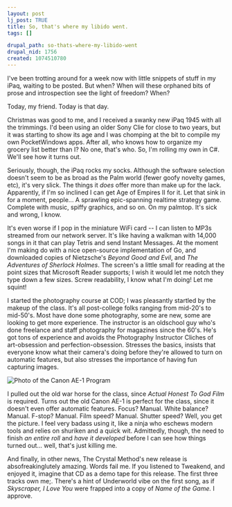 ```yaml
--- 
layout: post
lj_post: TRUE
title: So, that's where my libido went.
tags: []

drupal_path: so-thats-where-my-libido-went
drupal_nid: 1756
created: 1074510780
---
```

I've been trotting around for a week now with little snippets of stuff in my iPaq, waiting to be posted. But when? When will these orphaned bits of prose and introspection see the light of freedom? When?

Today, my friend. Today is that day.

Christmas was good to me, and I received a swanky new iPaq 1945 with all the trimmings. I'd been using an older Sony Clie for close to two years, but it was starting to show its age and I was chomping at the bit to compile my own PocketWindows apps. After all, who knows how to organize my grocery list better than I? No one, that's who. So, I'm rolling my own in C#. We'll see how it turns out.

Seriously, though, the iPaq rocks my socks. Although the software selection doesn't seem to be as broad as the Palm world (fewer goofy novelty games, etc), it's very slick. The things it <i>does</i> offer more than make up for the lack. Apparently, if I'm so inclined I can get Age of Empires II for it. Let that sink in for a moment, people... A sprawling epic-spanning realtime strategy game. Complete with music, spiffy graphics, and so on. On my palmtop. It's sick and wrong, I know.

It's even worse if I pop in the miniature WiFi card -- I can listen to MP3s streamed from our network server. It's like having a walkman with 14,000 songs in it that can play Tetris and send Instant Messages. At the moment I'm making do with a nice open-source implementation of Go, and downloaded copies of Nietzsche's <i>Beyond Good and Evil</i>, and <i>The Adventures of Sherlock Holmes</i>. The screen's a little small for reading at the point sizes that Microsoft Reader supports; I wish it would let me notch they type down a few sizes. Screw readability, I know what I'm doing! Let me squint!

I started the photography course at COD; I was pleasantly startled by the makeup of the class. It's all post-college folks ranging from mid-20's to mid-50's. Most have done some photography, some are new, some are looking to get more experience. The instructor is an oldschool guy who's done freelance and staff photography for magazines since the 60's. He's got tons of experience and avoids the Photography Instructor Cliches of art-obsession and perfection-obsession. Stresses the basics, insists that everyone know what their camera's doing before they're allowed to turn on automatic features, but also stresses the importance of having fun capturing images.

<img src="http://www.mir.com.my/rb/photography/companies/canon/fdresources/SLRs/ae1pgrm/images/ae1pgrmfront.jpg" alt="Photo of the Canon AE-1 Program">

I pulled out the old war horse for the class, since <i>Actual Honest To God Film</i> is required. Turns out the old Canon AE-1 is perfect for the class, since it doesn't even offer automatic features. Focus? Manual. White balance? Manual. F-stop? Manual. Film speed? Manual. Shutter speed? Well, you get the picture.  I feel very badass using it, like a ninja who eschews modern tools and relies on shuriken and a quick wit. Admittedly, though, the need to finish <i>an entire roll</i> and <i>have it developed</i> before I can see how things turned out... well, that's just killing me.

And finally, in other news, The Crystal Method's new release is absofreakinglutely amazing. Words fail me. If you listened to Tweakend, and enjoyed it, imagine that CD as a demo tape for this release. The first three tracks own me;. There's a hint of Underworld vibe on the first song, as if <i>Skyscraper, I Love You</i> were frapped into a copy of <i>Name of the Game.</i>  I approve.
